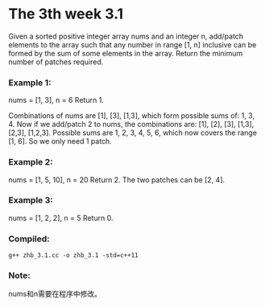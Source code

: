 The 3th week 3.1
=============================
Given a sorted positive integer array nums and an integer n, add/patch elements to the array such that any number in range [1, n] inclusive can be formed by the sum of some elements in the array. Return the minimum number of patches required.

### Example 1:
nums = [1, 3], n = 6
Return 1.

Combinations of nums are [1], [3], [1,3], which form possible sums of: 1, 3, 4.
Now if we add/patch 2 to nums, the combinations are: [1], [2], [3], [1,3], [2,3], [1,2,3].
Possible sums are 1, 2, 3, 4, 5, 6, which now covers the range [1, 6].
So we only need 1 patch.

### Example 2:
nums = [1, 5, 10], n = 20
Return 2.
The two patches can be [2, 4].

### Example 3:
nums = [1, 2, 2], n = 5
Return 0.

### Compiled:
`g++ zhb_3.1.cc -o zhb_3.1 -std=c++11`

### Note:
nums和n需要在程序中修改。
